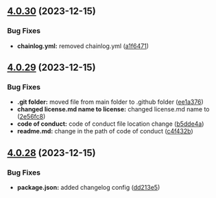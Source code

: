 ## [4.0.30](https://github.com/opensrc0/fe-theme/compare/v4.0.29...v4.0.30) (2023-12-15)


### Bug Fixes

* **chainlog.yml:** removed chainlog.yml ([a1f6471](https://github.com/opensrc0/fe-theme/commit/a1f64712b33734470202d5383f4316d4d9e8d245))

## [4.0.29](https://github.com/opensrc0/fe-theme/compare/v4.0.28...v4.0.29) (2023-12-15)


### Bug Fixes

* **.git folder:** moved file from main folder to .github folder ([ee1a376](https://github.com/opensrc0/fe-theme/commit/ee1a37685f3e759c2f48180e8bc6c05f3fe95c3f))
* **changed license.md name to license:** changed license.md name to ([2e56fc8](https://github.com/opensrc0/fe-theme/commit/2e56fc894d255f926984684e962a20a2d3cf33fc))
* **code of conduct:** code of conduct file location change ([b5dde4a](https://github.com/opensrc0/fe-theme/commit/b5dde4ae00d589b8e5e7eabb917961780537a9f8))
* **readme.md:** change in the path of code of conduct ([c4f432b](https://github.com/opensrc0/fe-theme/commit/c4f432b54ebc00ef6d30c36d24d1138478637006))

## [4.0.28](https://github.com/opensrc0/fe-theme/compare/v4.0.27...v4.0.28) (2023-12-15)


### Bug Fixes

* **package.json:** added changelog config ([dd213e5](https://github.com/opensrc0/fe-theme/commit/dd213e56f723e4c8f8e941c19fe7382879cec2d4))
